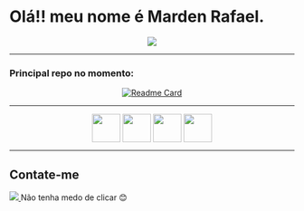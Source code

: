 # Olá!! meu nome é Marden Rafael.

<div align="center">
  <a href="https://github.com/mardenrafael">
    <img align="top" src="https://github-readme-stats.vercel.app/api/top-langs/?username=mardenrafael&layout=compact&theme=dark">
  </a>
</div>

<hr>

### Principal repo no momento:

<div align="center">

[![Readme Card](https://github-readme-stats.vercel.app/api/pin/?username=mardenrafael&repo=lpi&theme=dark)](https://github.com/mardenrafael/lpi)
 
 </div>
 
<hr>

<div align="center">
  
  <img align="center" height="50" width="50" src="https://cdn.jsdelivr.net/gh/devicons/devicon/icons/java/java-original.svg" />
  <img align="center" height="50" width="50" src="https://cdn.jsdelivr.net/gh/devicons/devicon/icons/nextjs/nextjs-original.svg" />
  <img align="center" height="50" width="50" src="https://cdn.jsdelivr.net/gh/devicons/devicon/icons/nestjs/nestjs-plain.svg" />
  <img align="center" height="50" width="50" src="https://cdn.jsdelivr.net/gh/devicons/devicon/icons/typescript/typescript-original.svg" />

</div>

<hr>

## Contate-me

<a href="mailto:mardenrafaeldalmagro.gimenez@gmail.com">
  <img src="https://img.shields.io/badge/Gmail-D14836?style=for-the-badge&logo=gmail&logoColor=white">
</a>
Não tenha medo de clicar 😊


